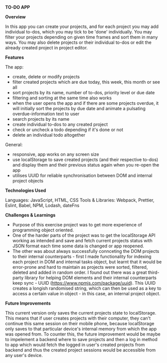 **TO-DO APP**

**Overview**

In this app you can create your projects, and for each project you may add individual to-dos, which you may tick to be 'done' individually. You may filter your projects depending on given time frames and sort them in many ways. You may also delete projects or their individual to-dos or edit the already created project in project editor.

**Features**

The app:
- create, delete or modify projects
- filter created projects which are due today, this week, this month or see all
- sort projects by its name, number of to-dos, priority level or due date
- filtering and sorting at the same time also works
- when the user opens the app and if there are some projects overdue, it will initially sort the projects by due date and animate a pulsating overdue-information text to user
- search projects by its name
- create individual to-dos to any created project
- check or uncheck a todo depending if it's done or not
- delete an individual todo altogether
  
General:
- responsive, app works on any screen size
- use localStorage to save created projects (and their respective to-dos) and display them and their previous status again when you re-open the app
- utilises UUID for reliable synchronisation between DOM and internal project objects

**Technologies Used**

Languages: JavaScript, HTML, CSS
Tools & Libraries: Webpack, Prettier, Eslint, Babel, NPM, Lodash, dateFns

**Challenges & Learnings**

- Purpose of this exercise project was to get more experience of programming object oriented. 
- One of the harder parts of the project was to get the localStorage API working as intended and save and fetch current projects status with JSON format each time some data is changed or app reopened.
- The other was about always successfully connceting the DOM projects to their internal counterparts - first I made functionality for indexing each project in DOM and internal tasks object, but learnt that it would be error-prone and hard to maintain as projects were sorted, filtered, deleted and added in random order. I found out there was a great third-party library for helping DOM elements and their internal counterparts keep sync - UUID (https://www.npmjs.com/package/uuid). This UUID creates a longish randomised string, which can then be used as a key to access a certain value in object - in this case, an internal project object.

**Future Improvements**

This current version only saves the current projects state to localStorage. This means that if user creates projects with their computer, they can't continue this same session on their mobile phone, because localStorage only saves to that particular device's internal memory from which the app was opened from. To counter this, the future improvement would be maybe to impelement a backend where to save projects and then a log in method to app which would fetch the logged in user's created projects from backend and thus the created project sessions would be accessible from any user's device.
